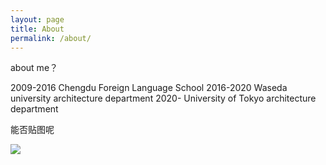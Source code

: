```yaml
---
layout: page
title: About
permalink: /about/
---
```


about me？


2009-2016 Chengdu Foreign Language School
2016-2020 Waseda university architecture department
2020-     University of Tokyo architecture department



能否贴图呢

![](https://www.instagram.com/p/ByWiDvaBMaD/?utm_source=ig_web_copy_link)
